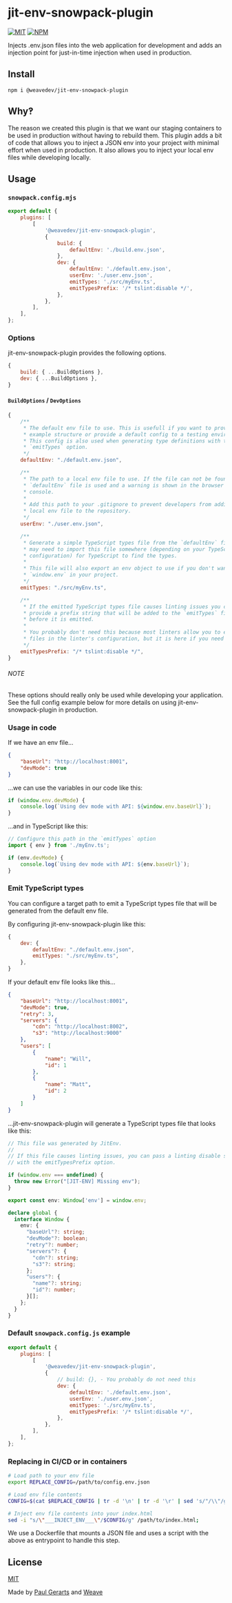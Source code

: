 # jit-env-snowpack-plugin

[![MIT](https://img.shields.io/github/license/weavedev/jit-env-snowpack-plugin.svg)](https://github.com/weavedev/jit-env-snowpack-plugin/blob/master/LICENSE)
[![NPM](https://img.shields.io/npm/v/@weavedev/jit-env-snowpack-plugin.svg)](https://www.npmjs.com/package/@weavedev/jit-env-snowpack-plugin)

Injects .env.json files into the web application for development and adds an injection point for just-in-time injection when used in production.

## Install

```
npm i @weavedev/jit-env-snowpack-plugin
```

## Why‽

The reason we created this plugin is that we want our staging containers to be used in production without having to rebuild them. This plugin adds a bit of code that allows you to inject a JSON env into your project with minimal effort when used in production. It also allows you to inject your local env files while developing locally.

## Usage

### `snowpack.config.mjs`

```mjs
export default {
    plugins: [
        [
            '@weavedev/jit-env-snowpack-plugin',
            {
                build: {
                    defaultEnv: './build.env.json',
                },
                dev: {
                    defaultEnv: './default.env.json',
                    userEnv: './user.env.json',
                    emitTypes: './src/myEnv.ts',
                    emitTypesPrefix: '/* tslint:disable */',
                },
            },
        ],
    ],
};
```

### Options

jit-env-snowpack-plugin provides the following options.

```js
{
    build: { ...BuildOptions },
    dev: { ...BuildOptions },
}
```

#### `BuildOptions` / `DevOptions`

```js
{
    /**
     * The default env file to use. This is usefull if you want to provide an
     * example structure or provide a default config to a testing environment.
     * This config is also used when generating type definitions with the
     * `emitTypes` option.
     */
    defaultEnv: "./default.env.json",

    /**
     * The path to a local env file to use. If the file can not be found the
     * `defaultEnv` file is used and a warning is shown in the browser's
     * console.
     *
     * Add this path to your .gitignore to prevent developers from adding their
     * local env file to the repository.
     */
    userEnv: "./user.env.json",

    /**
     * Generate a simple TypeScript types file from the `defaultEnv` file. You
     * may need to import this file somewhere (depending on your TypeScript
     * configuration) for TypeScript to find the types.
     *
     * This file will also export an env object to use if you don't want to use
     * `window.env` in your project.
     */
    emitTypes: "./src/myEnv.ts",

    /**
     * If the emitted TypeScript types file causes linting issues you can
     * provide a prefix string that will be added to the `emitTypes` file
     * before it is emitted.
     *
     * You probably don't need this because most linters allow you to exclude
     * files in the linter's configuration, but it is here if you need it.
     */
    emitTypesPrefix: "/* tslint:disable */",
}
```

###### NOTE

These options should really only be used while developing your application. See the full config example below for more details on using jit-env-snowpack-plugin in production.

### Usage in code

If we have an env file...

```json
{
    "baseUrl": "http://localhost:8001",
    "devMode": true
}
```

...we can use the variables in our code like this:

```js
if (window.env.devMode) {
    console.log(`Using dev mode with API: ${window.env.baseUrl}`);
}
```

...and in TypeScript like this:

```ts
// Configure this path in the `emitTypes` option
import { env } from './myEnv.ts';

if (env.devMode) {
    console.log(`Using dev mode with API: ${env.baseUrl}`);
}
```

### Emit TypeScript types

You can configure a target path to emit a TypeScript types file that will be generated from the default env file.

By configuring jit-env-snowpack-plugin like this:

```js
{
    dev: {
        defaultEnv: "./default.env.json",
        emitTypes: "./src/myEnv.ts",
    },
}
```

If your default env file looks like this...

```json
{
    "baseUrl": "http://localhost:8001",
    "devMode": true,
    "retry": 3,
    "servers": {
        "cdn": "http://localhost:8002",
        "s3": "http://localhost:9000"
    },
    "users": [
        {
            "name": "Will",
            "id": 1
        },
        {
            "name": "Matt",
            "id": 2
        }
    ]
}
```

...jit-env-snowpack-plugin will generate a TypeScript types file that looks like this:

```ts
// This file was generated by JitEnv.
//
// If this file causes linting issues, you can pass a linting disable string
// with the emitTypesPrefix option.

if (window.env === undefined) {
  throw new Error("[JIT-ENV] Missing env");
}

export const env: Window['env'] = window.env;

declare global {
  interface Window {
    env: {
      "baseUrl"?: string;
      "devMode"?: boolean;
      "retry"?: number;
      "servers"?: {
        "cdn"?: string;
        "s3"?: string;
      };
      "users"?: {
        "name"?: string;
        "id"?: number;
      }[];
    };
  }
}

```

### Default `snowpack.config.js` example

```mjs
export default {
    plugins: [
        [
            '@weavedev/jit-env-snowpack-plugin',
            {
                // build: {}, - You probably do not need this
                dev: {
                    defaultEnv: './default.env.json',
                    userEnv: './user.env.json',
                    emitTypes: './src/myEnv.ts',
                    emitTypesPrefix: '/* tslint:disable */',
                },
            },
        ],
    ],
};
```

### Replacing in CI/CD or in containers

```sh
# Load path to your env file
export REPLACE_CONFIG=/path/to/config.env.json

# Load env file contents
CONFIG=$(cat $REPLACE_CONFIG | tr -d '\n' | tr -d '\r' | sed 's/"/\\"/g' | sed "s/\//\\\\\//g");

# Inject env file contents into your index.html
sed -i "s/\"___INJECT_ENV___\"/$CONFIG/g" /path/to/index.html;
```

We use a Dockerfile that mounts a JSON file and uses a script with the above as entrypoint to handle this step.

## License

[MIT](https://github.com/weavedev/store/blob/master/LICENSE)

Made by [Paul Gerarts](https://github.com/gerarts) and [Weave](https://weave.nl)
